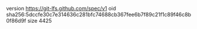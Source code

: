 version https://git-lfs.github.com/spec/v1
oid sha256:5dccfe30c7e314636c281bfc74688cb367fee6b7f89c21f1c89f46c8b0f86d9f
size 4425
